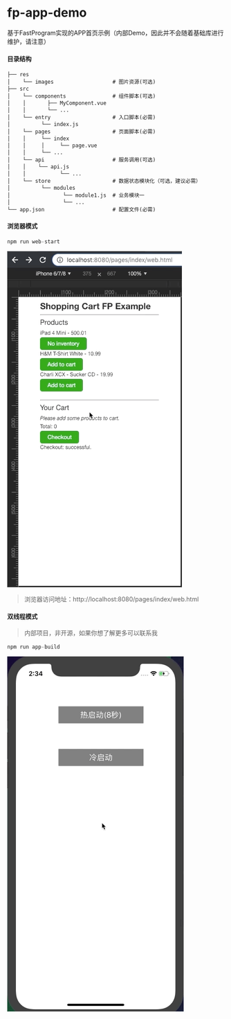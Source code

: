 # fp-app-demo

基于FastProgram实现的APP首页示例（内部Demo，因此并不会随着基础库进行维护，请注意）       

#### 目录结构

```shell
├── res
│    └── images                   # 图片资源(可选)
├── src
│    └── components               # 组件脚本(可选)
│    │       ├── MyComponent.vue
│    │       └── ...
│    └── entry                    # 入口脚本(必需)
│          └── index.js
│    └── pages                    # 页面脚本(必需)
│    │     └── index
│    │     │     └── page.vue    
│    │     └── ...
│    └── api                      # 服务调用(可选)
│    │    └── api.js 
│    │           └── ... 
│    └── store                    # 数据状态模块化（可选，建议必需）
│          └── modules
│                 └── module1.js  # 业务模块一
│                 └── ...
└── app.json                      # 配置文件(必需)
```

#### 浏览器模式

```javascript
npm run web-start
```

![html5](https://github.com/crixusshen/fp-shopping-cart-demo/blob/master/res/images/fp-html5.gif)

> 浏览器访问地址：http://localhost:8080/pages/index/web.html

#### 双线程模式

> 内部项目，非开源，如果你想了解更多可以联系我

```javascript
npm run app-build
```

![fp](https://github.com/crixusshen/fp-shopping-cart-demo/blob/master/res/images/fp-app.gif)
